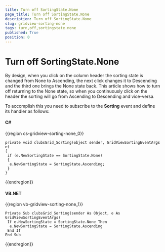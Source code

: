 ```yaml
---
title: Turn off SortingState.None
page_title: Turn off SortingState.None
description: Turn off SortingState.None
slug: gridview-sorting-none
tags: turn,off,sortingstate.none
published: True
position: 0
---
```


# Turn off SortingState.None

By design, when you click on the column header the sorting state is changed from None to Ascending, the next click changes it to Descending and the third one brings the None state back. This article shows how to turn off returning to the None state, so when you continuously click on the header the sorting will go from Ascending to Descending and vice-versa. 

To accomplish this you need to subscribe to the __Sorting__ event and define its handler as follows:

#### __C#__

{{region cs-gridview-sorting-none_0}}

	private void clubsGrid_Sorting(object sender, GridViewSortingEventArgs e)
	{
	 if (e.NewSortingState == SortingState.None)
	 {
	  e.NewSortingState = SortingState.Ascending; 
	 }
	}
{{endregion}}

#### __VB.NET__

{{region vb-gridview-sorting-none_1}}

	Private Sub clubsGrid_Sorting(sender As Object, e As GridViewSortingEventArgs)
	 If e.NewSortingState = SortingState.None Then
	  e.NewSortingState = SortingState.Ascending
	 End If
	End Sub
{{endregion}}






